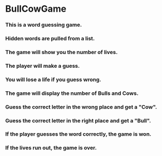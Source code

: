 # BullCowGame
### This is a word guessing game. 
### Hidden words are pulled from a list.
### The game will show you the number of lives.
### The player will make a guess.
### You will lose a life if you guess wrong.
### The game will display the number of Bulls and Cows. 
### Guess the correct letter in the wrong place and get a "Cow".
### Guess the correct letter in the right place and get a "Bull".
### If the player guesses the word correctly, the game is won.
### If the lives run out, the game is over.
